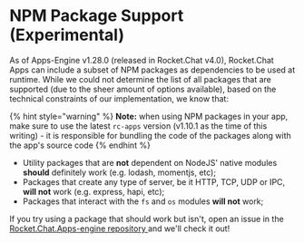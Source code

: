 # NPM Package Support (Experimental)

As of Apps-Engine v1.28.0 (released in Rocket.Chat v4.0), Rocket.Chat Apps can include a subset of NPM packages as dependencies to be used at runtime. While we could not determine the list of all packages that are supported (due to the sheer amount of options available), based on the technical constraints of our implementation, we know that:

{% hint style="warning" %}
**Note:** when using NPM packages in your app, make sure to use the latest `rc-apps` version (v1.10.1 as the time of this writing) - it is responsible for bundling the code of the packages along with the app's source code
{% endhint %}

* Utility packages that are **not** dependent on NodeJS' native modules **should** definitely work (e.g. lodash, momentjs, etc);
* Packages that create any type of server, be it HTTP, TCP, UDP or IPC, **will not** work (e.g. express, hapi, etc);
* Packages that interact with the `fs` and `os` modules **will not** work;

If you try using a package that should work but isn't, open an issue in the [Rocket.Chat.Apps-engine repository ](https://github.com/RocketChat/Rocket.Chat.Apps-engine)and we'll check it out!
